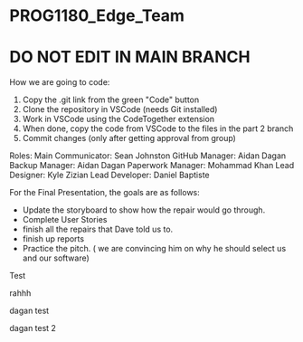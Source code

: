 # PROG1180_Edge_Team
# DO NOT EDIT IN MAIN BRANCH

How we are going to code:
1. Copy the .git link from the green "Code" button
2. Clone the repository in VSCode (needs Git installed)
3. Work in VSCode using the CodeTogether extension
4. When done, copy the code from VSCode to the files in the part 2 branch
5. Commit changes (only after getting approval from group)

Roles:
Main Communicator: Sean Johnston
GitHub Manager: Aidan Dagan
Backup Manager: Aidan Dagan
Paperwork Manager: Mohammad Khan
Lead Designer: Kyle Zizian
Lead Developer: Daniel Baptiste

For the Final Presentation, the goals are as follows:

- Update the storyboard to show how the repair would go through.
- Complete User Stories
- finish all the repairs that Dave told us to.
- finish up reports
- Practice the pitch. ( we are convincing him on why he should select us and our software)

Test

rahhh

dagan test

dagan test 2